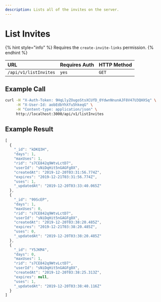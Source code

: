 ```yaml
---
description: Lists all of the invites on the server.
---
```


# List Invites

{% hint style="info" %}
Requires the `create-invite-links` permission.
{% endhint %}

| URL | Requires Auth | HTTP Method |
| :--- | :--- | :--- |
| `/api/v1/listInvites` | `yes` | `GET` |

## Example Call

```bash
curl -H "X-Auth-Token: 9HqLlyZOugoStsXCUfD_0YdwnNnunAJF8V47U3QHXSq" \
     -H "X-User-Id: aobEdbYhXfu5hkeqG" \
     -H "Content-type: application/json" \
     http://localhost:3000/api/v1/listInvites
```

## Example Result

```javascript
[
  {
    "_id": "kDKQ3H",
    "days": 1,
    "maxUses": 1,
    "rid": "s7CE842q9WtvLctD7",
    "userId": "sNiDqHit5nGAGFg8X",
    "createdAt": "2019-12-20T03:31:56.774Z",
    "expires": "2019-12-21T03:31:56.774Z",
    "uses": 1,
    "_updatedAt": "2019-12-20T03:33:40.065Z"
  },
  {
    "_id": "99ScEP",
    "days": 1,
    "maxUses": 0,
    "rid": "s7CE842q9WtvLctD7",
    "userId": "sNiDqHit5nGAGFg8X",
    "createdAt": "2019-12-20T03:38:20.485Z",
    "expires": "2019-12-21T03:38:20.485Z",
    "uses": 0,
    "_updatedAt": "2019-12-20T03:38:20.485Z"
  },
  {
    "_id": "Y5JKM4",
    "days": 0,
    "maxUses": 1,
    "rid": "s7CE842q9WtvLctD7",
    "userId": "sNiDqHit5nGAGFg8X",
    "createdAt": "2019-12-20T03:38:25.313Z",
    "expires": null,
    "uses": 1,
    "_updatedAt": "2019-12-20T03:38:40.116Z"
  }
]
```

